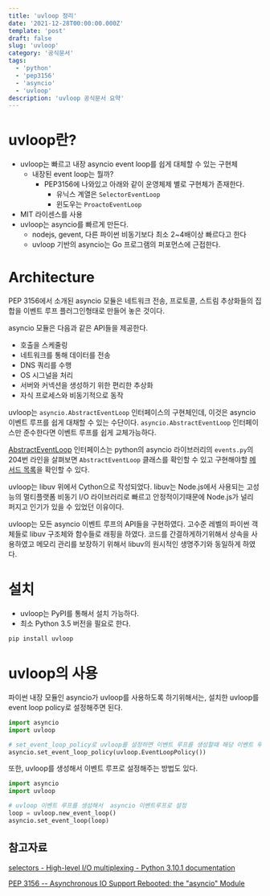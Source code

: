 ```yaml
---
title: 'uvloop 정리'
date: '2021-12-28T00:00:00.000Z'
template: 'post'
draft: false
slug: 'uvloop'
category: '공식문서'
tags:
  - 'python'
  - 'pep3156'
  - 'asyncio'
  - 'uvloop'
description: 'uvloop 공식문서 요약'
---
```


# uvloop란?

- uvloop는 빠르고 내장 asyncio event loop를 쉽게 대체할 수 있는 구현체
  - 내장된 event loop는 뭘까?
    - PEP3156에 나와있고 아래와 같이 운영체제 별로 구현체가 존재한다.
      - 유닉스 계열은 `SelectorEventLoop`
      - 윈도우는 `ProactoEventLoop`
- MIT 라이센스를 사용
- uvloop는 asyncio를 빠르게 만든다.
  - nodejs, gevent, 다른 파이썬 비동기보다 최소 2~4배이상 빠르다고 한다
  - uvloop 기반의 asyncio는 Go 프로그램의 퍼포먼스에 근접한다.

# Architecture

PEP 3156에서 소개된 asyncio 모듈은 네트워크 전송, 프로토콜, 스트림 추상화들의 집합을 이벤트 루프 플러그인형태로 만들어 놓은 것이다.

asyncio 모듈은 다음과 같은 API들을 제공한다.

- 호출을 스케줄링
- 네트워크를 통해 데이터를 전송
- DNS 쿼리를 수행
- OS 시그널을 처리
- 서버와 커넥션을 생성하기 위한 편리한 추상화
- 자식 프로세스와 비동기적으로 동작

uvloop는 `asyncio.AbstractEventLoop` 인터페이스의 구현체인데, 이것은 asyncio 이벤트 루프를 쉽게 대채할 수 있는 수단이다. `asyncio.AbstractEventLoop` 인터페이스만 준수한다면 이벤트 루프를 쉽게 교체가능하다.

[AbstractEventLoop](https://github.com/python/cpython/blob/3.10/Lib/asyncio/events.py#L204) 인터페이스는 python의 asyncio 라이브러리의 `events.py`의 204번 라인을 살펴보면 `AbstractEventLoop` 클래스를 확인할 수 있고 구현해야할 [메서드 목록](https://docs.python.org/3/library/asyncio-eventloop.html#asyncio-event-loop)을 확인할 수 있다.

uvloop는 libuv 위에서 Cython으로 작성되었다. libuv는 Node.js에서 사용되는 고성능의 멀티플랫폼 비동기 I/O 라이브러리로 빠르고 안정적이기때문에 Node.js가 널리 퍼지고 인기가 있을 수 있었던 이유이다.

uvloop는 모든 asyncio 이벤트 루프의 API들을 구현하였다. 고수준 레벨의 파이썬 객체들로 libuv 구조체와 함수들로 래핑을 하였다. 코드를 간결하게하기위해서 상속을 사용하였고 메모리 관리를 보장하기 위해서 libuv의 원시적인 생명주기와 동일하게 하였다.

# 설치

- uvloop는 PyPI를 통해서 설치 가능하다.
- 최소 Python 3.5 버전을 필요로 한다.

```bash
pip install uvloop
```

# uvloop의 사용

파이썬 내장 모듈인 asyncio가 uvloop를 사용하도록 하기위해서는, 설치한 uvloop를 event loop policy로 설정해주면 된다.

```python
import asyncio
import uvloop

# set_event_loop_policy로 uvloop를 설정하면 이벤트 루프를 생성할때 해당 이벤트 루프 정책을 따라간다.
asyncio.set_event_loop_policy(uvloop.EventLoopPolicy())
```

또한, uvloop를 생성해서 이벤트 루프로 설정해주는 방법도 있다.

```python
import asyncio
import uvloop

# uvloop 이벤트 루프를 생성해서  asyncio 이벤트루프로 설정
loop = uvloop.new_event_loop()
asyncio.set_event_loop(loop)
```

## 참고자료

[selectors - High-level I/O multiplexing - Python 3.10.1 documentation](https://docs.python.org/ko/3/library/selectors.html#module-selectors)

[PEP 3156 -- Asynchronous IO Support Rebooted: the "asyncio" Module](https://www.python.org/dev/peps/pep-3156/#abstract)
